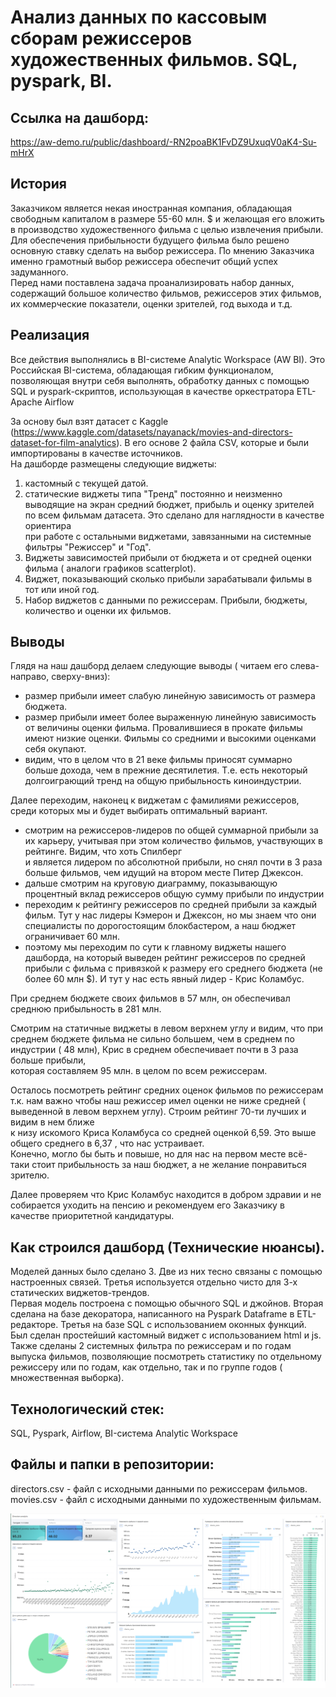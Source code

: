 # Анализ данных по кассовым сборам режиссеров художественных фильмов. SQL, pyspark, BI.

## Ссылка на дашборд:
https://aw-demo.ru/public/dashboard/-RN2poaBK1FvDZ9UxuqV0aK4-Su-mHrX 

## История
Заказчиком является некая иностранная компания, обладающая свободным капиталом в размере 55-60 млн. $  и желающая его вложить в производство художественного фильма с целью извлечения прибыли.  <br>
Для обеспечения прибыльности будущего фильма было решено основную ставку сделать на выбор режиссера. По мнению Заказчика именно грамотный выбор режиссера обеспечит общий успех задуманного.  <br>
Перед нами поставлена задача проанализировать  набор данных, содержащий большое количество фильмов, режиссеров этих фильмов, их коммерческие показатели, оценки зрителей, год выхода и т.д. <br>

## Реализация
Все действия выполнялись в  BI-системе Analytic Workspace (AW BI). Это Российская BI-система, обладающая гибким функционалом, позволяющая  внутри себя выполнять, обработку данных с 
помощью SQL и pyspark-скриптов, использующая в качестве оркестратора ETL- Apache Airflow <br>

За основу был взят датасет с Kaggle (https://www.kaggle.com/datasets/nayanack/movies-and-directors-dataset-for-film-analytics). В его основе 2 файла CSV, которые и были импортированы в качестве источников. <br>
На дашборде размещены следующие виджеты:  <br>
1. кастомный с текущей датой. <br>
2. статические виджеты типа "Тренд" постоянно и неизменно выводящие на экран средний бюджет, прибыль и оценку зрителей по всем фильмам датасета. Это сделано для наглядности в качестве ориентира <br>
    при работе с остальными виджетами, завязанными на системные фильтры "Режиссер" и "Год".  <br>
3. Виджеты зависимостей прибыли от бюджета и от средней оценки фильма ( аналоги графиков scatterplot).  <br>
4. Виджет, показывающий сколько прибыли зарабатывали фильмы  в тот или иной год. <br>
5. Набор виджетов с данными по режиссерам. Прибыли, бюджеты, количество и оценки их фильмов. <br>


## Выводы
Глядя на наш дашборд делаем следующие выводы ( читаем его слева-направо, сверху-вниз): <br>
- размер прибыли имеет слабую линейную зависимость от размера бюджета.  <br>
- размер прибыли имеет более выраженную линейную зависимость от величины оценки фильма. Провалившиеся в прокате фильмы имеют низкие оценки. Фильмы со средними и высокими оценками себя окупают. <br>
- видим, что в целом что в 21 веке фильмы приносят суммарно больше дохода, чем в прежние десятилетия. Т.е. есть некоторый долгоиграющий тренд на общую прибыльность киноиндустрии. <br>

Далее переходим, наконец к виджетам с фамилиями режиссеров, среди которых мы и будет выбирать оптимальный вариант. <br>
- смотрим на режиссеров-лидеров по общей суммарной прибыли за их карьеру, учитывая при этом количество фильмов, участвующих в рейтинге. Видим, что хоть Спилберг <br>
  и является лидером по абсолютной прибыли, но снял почти в 3 раза больше фильмов, чем идущий на втором месте Питер Джексон. <br>
-  дальше смотрим на круговую диаграмму, показывающую процентный вклад режиссеров общую сумму прибыли по индустрии
- переходим к рейтингу режиссеров по средней прибыли за каждый фильм. Тут у нас лидеры Кэмерон и Джексон,  но мы знаем что они специалисты по дорогостоящим блокбастером, а наш бюджет ограничивает 60 млн. <br>
- поэтому мы переходим по сути к главному виджеты нашего дашборда,  на который выведен рейтинг режиссеров по средней прибыли с фильма с привязкой к размеру его среднего бюджета (не более 60 млн $). И тут у нас есть явный лидер - Крис Коламбус. <br>

При среднем бюджете своих фильмов в 57 млн, он обеспечивал  среднюю прибыльность в 281 млн. <br>

Смотрим на статичные виджеты в левом верхнем углу и видим, что при среднем бюджете фильма не сильно большем, чем в среднем по индустрии ( 48 млн), Крис  в среднем обеспечивает почти в 3 раза больше прибыли, <br>
которая составляем 95 млн. в целом по всем режиссерам. <br>

Осталось посмотреть рейтинг средних оценок фильмов по режиссерам т.к. нам важно чтобы наш режиссер имел оценки не ниже средней ( выведенной в левом верхнем углу). Строим рейтинг 70-ти лучших и видим в нем ближе <br>
к низу искомого Криса Коламбуса со средней оценкой 6,59. Это выше общего среднего в 6,37 , что нас устраивает. <br>
Конечно, могло бы быть и повыше, но для нас на первом месте всё-таки стоит прибыльность за наш бюджет, а не желание понравиться зрителю. <br>

Далее проверяем что Крис Коламбус находится в добром здравии и не собирается уходить на пенсию и рекомендуем его Заказчику в качестве приоритетной кандидатуры. <br>

## Как строился дашборд (Технические нюансы). <br>

Моделей данных было сделано 3. Две из них тесно связаны с помощью настроенных связей. Третья используется отдельно чисто для 3-х статических виджетов-трендов.  <br>
Первая модель построена с помощью обычного SQL и джойнов. Вторая сделана на базе декоратора, написанного на Pyspark Dataframe в ETL-редакторе. Третья на базе SQL с использованием оконных функций. <br>
Был сделан простейший кастомный виджет с использованием html и js. <br>
Также сделаны 2 системных фильтра по режиссерам и по годам выпуска фильмов, позволяющие посмотреть статистику по отдельному режиссеру или по годам, как отдельно, так  и по группе годов ( множественная выборка).  <br>

## Технологический стек:
SQL, Pyspark, Airflow, BI-система Analytic Workspace <br>

## Файлы и папки в репозитории:
directors.csv - файл с исходными данными по режиссерам фильмов. <br>
movies.csv - файл с исходными данными по художественным фильмам. <br>

![скриншот дашборда datalens](AW_dashb_1.png)
 
